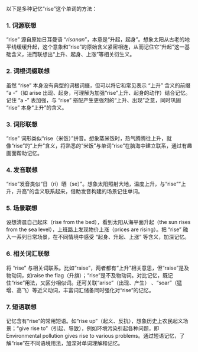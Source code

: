以下是多种记忆“rise”这个单词的方法：
### 1. 词源联想
“rise” 源自原始日耳曼语 “*risanan*”，本意是“升起，起身”。想象太阳从古老的地平线缓缓升起，这个意象和“rise”的原始含义紧密相连，从而记住它“升起”这一基础含义，进而联想出“上升、起身、上涨”等相关衍生义。
### 2. 词根词缀联想 
虽然 “rise” 本身没有典型的词根词缀，但可以将它和常见表示 “上升” 含义的前缀 “a -”（如 arise 出现、起身，可理解为加强“rise”上升、起身的动作）结合记忆。记住 “a -” 表加强，与 “rise” 搭配产生更强烈的“上升、出现”之意，同时巩固 “rise” 本身“上升”的含义。
### 3. 词形联想
“rise” 词形类似“rise（米饭）”拼音。想象蒸米饭时，热气腾腾往上升，就像“rise”的“上升”含义，将熟悉的“米饭”与单词“rise”在脑海中建立联系，通过有趣画面帮助记忆。
### 4. 发音联想
“rise”发音类似“日（ri）晒（se）”。想象太阳照射大地，温度上升，与“rise”“上升，升高”的含义联系起来，借助发音构建的场景记住单词。
### 5. 场景联想
设想清晨自己起床（rise from the bed），看到太阳从海平面升起（the sun rises from the sea level），上班路上发现物价上涨（prices are rising）。把 “rise” 融入一系列日常场景，在不同情境中感受 “起身、升起、上涨” 等含义，加深记忆。
### 6. 相关词汇联想
将 “rise” 与相关词联系。比如“raise”，两者都有“上升”相关意思，但“raise”是及物动词，如raise the flag（升旗）；“rise”是不及物动词。对比记忆，既记住“rise”用法，又区分相似词。还可关联“arise”（出现、产生） 、“soar”（猛增、高飞）等近义动词，丰富词汇储备同时强化对“rise”的记忆。
### 7. 短语联想 
记忆含有“rise”的常用短语。如“rise up”（起义、反抗），想象历史上农民起义场景；“give rise to”（引起、导致），例如环境污染引起各种问题，即Environmental pollution gives rise to various problems。通过短语记忆，了解“rise”在不同语境用法，加深对单词理解和记忆。 